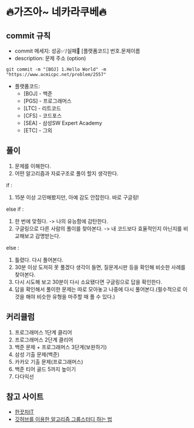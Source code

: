 # 🔥가즈아~ 네카라쿠베🔥

## commit 규칙
- commit 메세지: 성공✅/실패💩 [플랫폼코드] 번호.문제이름
- description: 문제 주소 (option)
```
git commit -m "[BOJ] 1.Hello World" -m "https://www.acmicpc.net/problem/2557"
```
- 플랫폼코드:
  * [BOJ] - 백준
  * [PGS] - 프로그래머스
  * [LTC] - 리트코드
  * [CFS] - 코드포스
  * [SEA] - 삼성SW Expert Academy
  * [ETC] - 그외

## 풀이
1. 문제를 이해한다.
2. 어떤 알고리즘과 자료구조로 풀이 할지 생각한다.

if :
1. 15분 이상 고민해봤지만, 아예 감도 안잡힌다. 바로 구글링!

else if :
1. 한 번에 맞췄다. -> 나의 유능함에 감탄한다.
2. 구글링으로 다른 사람의 풀이를 찾아본다. -> 내 코드보다 효율적인지 아닌지를 비교해보고 감명받는다.

else :
1. 틀렸다. 다시 풀어본다.
2. 30분 이상 도저히 못 풀겠다 생각이 들면, 질문게시판 등을 확인해 비슷한 사례를 찾아본다.
3. 다시 시도해 보고 30분이 다시 소요됐다면 구글링으로 답을 확인한다.
4. 답을 확인해서 풀이한 문제는 따로 모아놓고 나중에 다시 풀어본다.(필수적으로 이것을 해야 비슷한 유형을 마주할 때 풀 수 있다.)

## 커리큘럼
1. 프로그래머스 1단계 클리어
2. 프로그래머스 2단계 클리어
3. 백준 문제 + 프로그래머스 3단계(보완하기)
4. 삼성 기출 문제(백준)
5. 카카오 기출 문제(프로그래머스)
6. 백준 티어 골드 5까지 높이기
7. 다다익선

## 참고 사이트
- [한끗차IT](https://thinline-it.tistory.com/8)
- [깃허브를 이용한 알고리즘 그룹스터디 하는 법](https://waytocse.tistory.com/59)